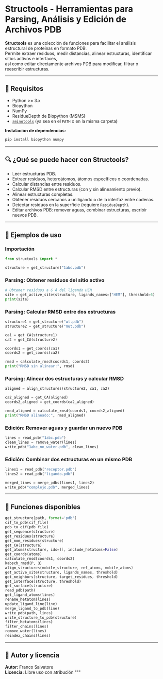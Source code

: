 # Structools - Herramientas para Parsing, Análisis y Edición de Archivos PDB

**Structools** es una colección de funciones para facilitar el análisis estructural de proteínas en formato PDB.  
Permite extraer residuos, medir distancias, alinear estructuras, identificar sitios activos e interfaces,  
así como editar directamente archivos PDB para modificar, filtrar o reescribir estructuras.

---

## 🧰 Requisitos

- Python >= 3.x  
- Biopython  
- NumPy  
- ResidueDepth de Biopython (MSMS)  
- [`aminotools`](https://github.com/SalvaFran/bioinfo-tools/blob/main/aminotools) (ya sea en el `PATH` o en la misma carpeta)

**Instalación de dependencias:**

```bash
pip install biopython numpy
```

---

## 🔍 ¿Qué se puede hacer con Structools?

- Leer estructuras PDB.
- Extraer residuos, heteroátomos, átomos específicos o coordenadas.
- Calcular distancias entre residuos.
- Calcular RMSD entre estructuras (con y sin alineamiento previo).
- Alinear estructuras completas.
- Obtener residuos cercanos a un ligando o de la interfaz entre cadenas.
- Detectar residuos en la superficie (requiere `ResidueDepth`).
- Editar archivos PDB: remover aguas, combinar estructuras, escribir nuevos PDB.

---

## 🧪 Ejemplos de uso

### Importación

```python
from structools import *

structure = get_structure("1abc.pdb")
```

### Parsing: Obtener residuos del sitio activo

```python
# Obtener residuos a 6 Å del ligando HEM
site = get_active_site(structure, ligands_names=["HEM"], threshold=6)
print(site)
```

### Parsing: Calcular RMSD entre dos estructuras

```python
structure1 = get_structure("wt.pdb")
structure2 = get_structure("mut.pdb")

ca1 = get_CA(structure1)
ca2 = get_CA(structure2)

coords1 = get_coords(ca1)
coords2 = get_coords(ca2)

rmsd = calculate_rmsd(coords1, coords2)
print("RMSD sin alinear:", rmsd)
```

### Parsing: Alinear dos estructuras y calcular RMSD

```python
aligned = align_structures(structure2, ca1, ca2)

ca2_aligned = get_CA(aligned)
coords2_aligned = get_coords(ca2_aligned)

rmsd_aligned = calculate_rmsd(coords1, coords2_aligned)
print("RMSD alineado:", rmsd_aligned)
```

### Edición: Remover aguas y guardar un nuevo PDB

```python
lines = read_pdb("1abc.pdb")
clean_lines = remove_water(lines)
write_pdb("1abc_no_water.pdb", clean_lines)
```

### Edición: Combinar dos estructuras en un mismo PDB

```python
lines1 = read_pdb("receptor.pdb")
lines2 = read_pdb("ligando.pdb")

merged_lines = merge_pdbs(lines1, lines2)
write_pdb("complejo.pdb", merged_lines)
```

---

## 🧩 Funciones disponibles

```python
get_structure(path, format='pdb')
cif_to_pdb(cif_file)
pdb_to_cif(pdb_file)
get_sequence(structure)
get_residues(structure)
get_non_residues(structure)
get_CA(structure)
get_atoms(structure, ids=[], include_hetatoms=False)
get_coords(atoms)
calculate_rmsd(coords1, coords2)
kabsch_rmsd(P, Q)
align_structures(mobile_structure, ref_atoms, mobile_atoms)
get_active_site(structure, ligands_names, threshold)
get_neighbors(structure, target_residues, threshold)
get_interface(structure, threshold)
get_surface(structure)
read_pdb(path)
get_ligand_atoms(lines)
rename_hetatom(lines)
update_ligand_line(line)
merge_ligand_to_pdb(line)
write_pdb(path, lines)
write_structure_to_pdb(structure)
filter_hetatoms(lines)
filter_chains(lines)
remove_water(lines)
reindex_chains(lines)
```

---

## 📄 Autor y licencia

**Autor:** Franco Salvatore  
**Licencia:** Libre uso con atribución
"""

